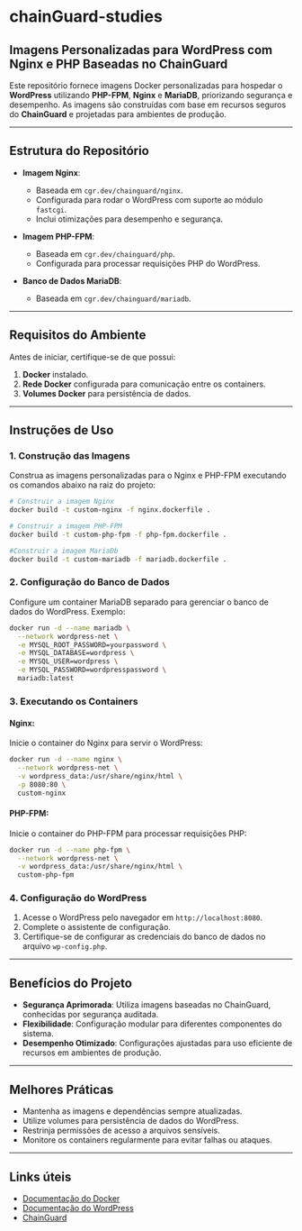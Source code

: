 # chainGuard-studies

## Imagens Personalizadas para WordPress com Nginx e PHP Baseadas no ChainGuard

Este repositório fornece imagens Docker personalizadas para hospedar o **WordPress** utilizando **PHP-FPM**, **Nginx** e **MariaDB**, priorizando segurança e desempenho. As imagens são construídas com base em recursos seguros do **ChainGuard** e projetadas para ambientes de produção.

---

## Estrutura do Repositório

- **Imagem Nginx**:
  - Baseada em `cgr.dev/chainguard/nginx`.
  - Configurada para rodar o WordPress com suporte ao módulo `fastcgi`.
  - Inclui otimizações para desempenho e segurança.

- **Imagem PHP-FPM**:
  - Baseada em `cgr.dev/chainguard/php`.
  - Configurada para processar requisições PHP do WordPress.

- **Banco de Dados MariaDB**:
  - Baseada em `cgr.dev/chainguard/mariadb`.

---

## Requisitos do Ambiente

Antes de iniciar, certifique-se de que possui:

1. **Docker** instalado.
2. **Rede Docker** configurada para comunicação entre os containers.
3. **Volumes Docker** para persistência de dados.

---

## Instruções de Uso

### 1. Construção das Imagens

Construa as imagens personalizadas para o Nginx e PHP-FPM executando os comandos abaixo na raiz do projeto:

```bash
# Construir a imagem Nginx
docker build -t custom-nginx -f nginx.dockerfile .

# Construir a imagem PHP-FPM
docker build -t custom-php-fpm -f php-fpm.dockerfile .

#Construir a imagem MariaDb
docker build -t custom-mariadb -f mariadb.dockerfile .
```

### 2. Configuração do Banco de Dados

Configure um container MariaDB separado para gerenciar o banco de dados do WordPress. Exemplo:

```bash
docker run -d --name mariadb \
  --network wordpress-net \
  -e MYSQL_ROOT_PASSWORD=yourpassword \
  -e MYSQL_DATABASE=wordpress \
  -e MYSQL_USER=wordpress \
  -e MYSQL_PASSWORD=wordpresspassword \
  mariadb:latest
```

### 3. Executando os Containers

#### Nginx:

Inicie o container do Nginx para servir o WordPress:

```bash
docker run -d --name nginx \
  --network wordpress-net \
  -v wordpress_data:/usr/share/nginx/html \
  -p 8080:80 \
  custom-nginx
```

#### PHP-FPM:

Inicie o container do PHP-FPM para processar requisições PHP:

```bash
docker run -d --name php-fpm \
  --network wordpress-net \
  -v wordpress_data:/usr/share/nginx/html \
  custom-php-fpm
```

### 4. Configuração do WordPress

1. Acesse o WordPress pelo navegador em `http://localhost:8080`.
2. Complete o assistente de configuração.
3. Certifique-se de configurar as credenciais do banco de dados no arquivo `wp-config.php`.

---

## Benefícios do Projeto

- **Segurança Aprimorada**: Utiliza imagens baseadas no ChainGuard, conhecidas por segurança auditada.
- **Flexibilidade**: Configuração modular para diferentes componentes do sistema.
- **Desempenho Otimizado**: Configurações ajustadas para uso eficiente de recursos em ambientes de produção.

---

## Melhores Práticas

- Mantenha as imagens e dependências sempre atualizadas.
- Utilize volumes para persistência de dados do WordPress.
- Restrinja permissões de acesso a arquivos sensíveis.
- Monitore os containers regularmente para evitar falhas ou ataques.

---

## Links úteis

- [Documentação do Docker](https://docs.docker.com)
- [Documentação do WordPress](https://wordpress.org/support/)
- [ChainGuard](https://chainguard.dev)



